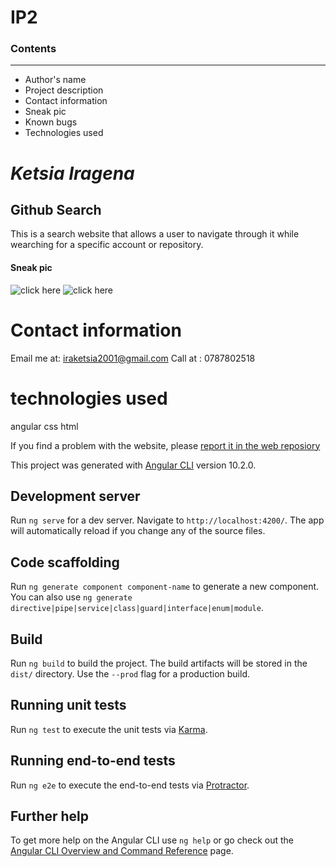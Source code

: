 # IP2

### Contents
---
* Author's name
* Project description
* Contact information 
* Sneak pic
* Known bugs
* Technologies used

#  *Ketsia Iragena*
## Github Search
This is a search website that allows a user to navigate through it while wearching for a specific account or repository. 
  #### Sneak pic
  ![click here](https://github.com/Ketsia-a/githubsearch/blob/master/src/assets/Screenshot%20from%202020-11-16%2007-30-29.png)
  ![click here](https://github.com/Ketsia-a/githubsearch/blob/master/src/assets/Screenshot%20from%202020-11-16%2007-30-46.png)

  # Contact information
   Email me at: iraketsia2001@gmail.com
   Call at : 0787802518
 # technologies used 
 angular
 css 
 html
  
 
  If you find a problem with the website, please [report it in the web reposiory](https://github.com/Ketsia-a/githubsearch) 

This project was generated with [Angular CLI](https://github.com/angular/angular-cli) version 10.2.0.

## Development server

Run `ng serve` for a dev server. Navigate to `http://localhost:4200/`. The app will automatically reload if you change any of the source files.

## Code scaffolding

Run `ng generate component component-name` to generate a new component. You can also use `ng generate directive|pipe|service|class|guard|interface|enum|module`.

## Build

Run `ng build` to build the project. The build artifacts will be stored in the `dist/` directory. Use the `--prod` flag for a production build.

## Running unit tests

Run `ng test` to execute the unit tests via [Karma](https://karma-runner.github.io).

## Running end-to-end tests

Run `ng e2e` to execute the end-to-end tests via [Protractor](http://www.protractortest.org/).

## Further help

To get more help on the Angular CLI use `ng help` or go check out the [Angular CLI Overview and Command Reference](https://angular.io/cli) page.
